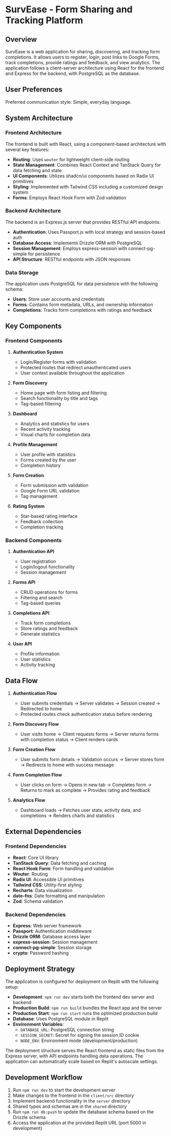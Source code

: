 # SurvEase - Form Sharing and Tracking Platform

## Overview

SurvEase is a web application for sharing, discovering, and tracking form completions. It allows users to register, login, post links to Google Forms, track completions, provide ratings and feedback, and view analytics. The application follows a client-server architecture using React for the frontend and Express for the backend, with PostgreSQL as the database.

## User Preferences

Preferred communication style: Simple, everyday language.

## System Architecture

### Frontend Architecture
The frontend is built with React, using a component-based architecture with several key features:
- **Routing**: Uses `wouter` for lightweight client-side routing
- **State Management**: Combines React Context and TanStack Query for data fetching and state
- **UI Components**: Utilizes shadcn/ui components based on Radix UI primitives
- **Styling**: Implemented with Tailwind CSS including a customized design system
- **Forms**: Employs React Hook Form with Zod validation

### Backend Architecture
The backend is an Express.js server that provides RESTful API endpoints:
- **Authentication**: Uses Passport.js with local strategy and session-based auth
- **Database Access**: Implements Drizzle ORM with PostgreSQL
- **Session Management**: Employs express-session with connect-pg-simple for persistence
- **API Structure**: RESTful endpoints with JSON responses

### Data Storage
The application uses PostgreSQL for data persistence with the following schema:
- **Users**: Store user accounts and credentials
- **Forms**: Contains form metadata, URLs, and ownership information
- **Completions**: Tracks form completions with ratings and feedback

## Key Components

### Frontend Components
1. **Authentication System**
   - Login/Register forms with validation
   - Protected routes that redirect unauthenticated users
   - User context available throughout the application

2. **Form Discovery**
   - Home page with form listing and filtering
   - Search functionality by title and tags
   - Tag-based filtering

3. **Dashboard**
   - Analytics and statistics for users
   - Recent activity tracking
   - Visual charts for completion data

4. **Profile Management**
   - User profile with statistics
   - Forms created by the user
   - Completion history

5. **Form Creation**
   - Form submission with validation
   - Google Form URL validation
   - Tag management

6. **Rating System**
   - Star-based rating interface
   - Feedback collection
   - Completion tracking

### Backend Components
1. **Authentication API**
   - User registration
   - Login/logout functionality
   - Session management

2. **Forms API**
   - CRUD operations for forms
   - Filtering and search
   - Tag-based queries

3. **Completions API**
   - Track form completions
   - Store ratings and feedback
   - Generate statistics

4. **User API**
   - Profile information
   - User statistics
   - Activity tracking

## Data Flow

1. **Authentication Flow**
   - User submits credentials → Server validates → Session created → Redirected to home
   - Protected routes check authentication status before rendering

2. **Form Discovery Flow**
   - User visits home → Client requests forms → Server returns forms with completion status → Client renders cards

3. **Form Creation Flow**
   - User submits form details → Validation occurs → Server stores form → Redirects to home with success message

4. **Form Completion Flow**
   - User clicks on form → Opens in new tab → Completes form → Returns to mark as complete → Provides rating and feedback

5. **Analytics Flow**
   - Dashboard loads → Fetches user stats, activity data, and completions → Renders charts and statistics

## External Dependencies

### Frontend Dependencies
- **React**: Core UI library
- **TanStack Query**: Data fetching and caching
- **React Hook Form**: Form handling and validation
- **Wouter**: Routing
- **Radix UI**: Accessible UI primitives
- **Tailwind CSS**: Utility-first styling
- **Recharts**: Data visualization
- **date-fns**: Date formatting and manipulation
- **Zod**: Schema validation

### Backend Dependencies
- **Express**: Web server framework
- **Passport**: Authentication middleware
- **Drizzle ORM**: Database access layer
- **express-session**: Session management
- **connect-pg-simple**: Session storage
- **crypto**: Password hashing

## Deployment Strategy

The application is configured for deployment on Replit with the following setup:
- **Development**: `npm run dev` starts both the frontend dev server and backend
- **Production Build**: `npm run build` bundles the React app and the server
- **Production Start**: `npm run start` runs the optimized production build
- **Database**: Uses PostgreSQL module in Replit
- **Environment Variables**:
  - `DATABASE_URL`: PostgreSQL connection string
  - `SESSION_SECRET`: Secret for signing the session ID cookie
  - `NODE_ENV`: Environment mode (development/production)

The deployment structure serves the React frontend as static files from the Express server, with API endpoints handling data operations. The application can automatically scale based on Replit's autoscale settings.

## Development Workflow

1. Run `npm run dev` to start the development server
2. Make changes to the frontend in the `client/src` directory
3. Implement backend functionality in the `server` directory
4. Shared types and schemas are in the `shared` directory
5. Run `npm run db:push` to update the database schema based on the Drizzle schema
6. Access the application at the provided Replit URL (port 5000 in development)